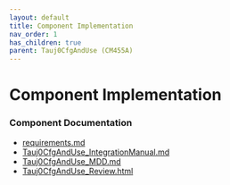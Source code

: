 ```yaml
---
layout: default
title: Component Implementation
nav_order: 1
has_children: true
parent: Tauj0CfgAndUse (CM455A)
---
```

# Component Implementation
### Component Documentation

- [requirements.md](doc/requirements.md)
- [Tauj0CfgAndUse_IntegrationManual.md](doc/Tauj0CfgAndUse_IntegrationManual.md)
- [Tauj0CfgAndUse_MDD.md](doc/Tauj0CfgAndUse_MDD.md)
- [Tauj0CfgAndUse_Review.html](doc/Tauj0CfgAndUse_Review.html)

